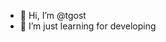 - 👋 Hi, I’m @tgost
- 👀 I’m just learning for developing

<!---
- 💞️ I’m looking to collaborate on ...
- 📫 How to reach me ...
- 😄 Pronouns: ...
- ⚡ Fun fact: ...

tgost/tgost is a ✨ special ✨ repository because its `README.md` (this file) appears on your GitHub profile.
You can click the Preview link to take a look at your changes.
--->
